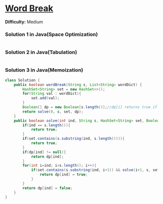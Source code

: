 # [Word Break](https://leetcode.com/problems/word-break/)
**Difficulty:** Medium

### Solution 1 in Java(Space Optimization)
```java

```
### Solution 2 in Java(Tabulation)
```java

```
### Solution 3 in Java(Memoization)
```java
class Solution {
    public boolean wordBreak(String s, List<String> wordDict) {
        HashSet<String> set = new HashSet<>();
        for(String val : wordDict){
            set.add(val);
        }
        Boolean[] dp = new Boolean[s.length()];//dp[i] returns true if substring of s starting from ith index to end belongs to wordDict
        return solve(0, s, set, dp);
    }
    public boolean solve(int ind, String s, HashSet<String> set, Boolean[] dp){
        if(ind == s.length()){
            return true;
        }
        if(set.contains(s.substring(ind, s.length()))){
            return true;
        }
        if(dp[ind] != null){
            return dp[ind];
        }
        for(int i=ind; i<s.length(); i++){
            if(set.contains(s.substring(ind, i+1)) && solve(i+1, s, set, dp)){
                return dp[ind] = true;
            }
        }
        return dp[ind] = false;
    }
}
```